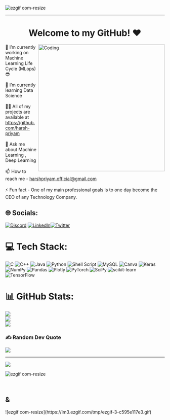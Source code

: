 ![ezgif com-resize](https://user-images.githubusercontent.com/96889318/219773794-ea6cd9b7-cde6-4452-8841-9c099d83c3f9.gif)
<hr>
<h1 align="center">Welcome to my GitHub! ❤️</h1>
<img align="right" alt="Coding" width="400" src="https://media.tenor.com/NOYF3f82b_gAAAAC/programmer.gif">

🔭 I’m currently working on Machine Learning Life Cycle (MLops) 😎 <br><br>🌱 I’m currently learning Data Science<br><br>👨‍💻 All of my projects are available at https://github.com/harsh-priyam<br><br>💬 Ask me about Machine Learning , Deep Learning<br><br>📫 How to reach me - harshpriyam.official@gmail.com<br><br>⚡ Fun fact - One of my main professional goals is to one day become the CEO of any Technology Company.

## 🌐 Socials:
[![Discord](https://img.shields.io/badge/Discord-%237289DA.svg?logo=discord&logoColor=white)](https://discord.gg/HarshPriyam#4629) [![LinkedIn](https://img.shields.io/badge/LinkedIn-%230077B5.svg?logo=linkedin&logoColor=white)](https://linkedin.com/in/harsh-priyam/)[![Twitter](https://img.shields.io/badge/Twitter-%231DA1F2.svg?logo=Twitter&logoColor=white)](https://twitter.com/harshpriyam29) 

# 💻 Tech Stack:
![C](https://img.shields.io/badge/c-%2300599C.svg?style=for-the-badge&logo=c&logoColor=white) ![C++](https://img.shields.io/badge/c++-%2300599C.svg?style=for-the-badge&logo=c%2B%2B&logoColor=white) ![Java](https://img.shields.io/badge/java-%23ED8B00.svg?style=for-the-badge&logo=java&logoColor=white) ![Python](https://img.shields.io/badge/python-3670A0?style=for-the-badge&logo=python&logoColor=ffdd54) ![Shell Script](https://img.shields.io/badge/shell_script-%23121011.svg?style=for-the-badge&logo=gnu-bash&logoColor=white) ![MySQL](https://img.shields.io/badge/mysql-%2300f.svg?style=for-the-badge&logo=mysql&logoColor=white) ![Canva](https://img.shields.io/badge/Canva-%2300C4CC.svg?style=for-the-badge&logo=Canva&logoColor=white) ![Keras](https://img.shields.io/badge/Keras-%23D00000.svg?style=for-the-badge&logo=Keras&logoColor=white) ![NumPy](https://img.shields.io/badge/numpy-%23013243.svg?style=for-the-badge&logo=numpy&logoColor=white) ![Pandas](https://img.shields.io/badge/pandas-%23150458.svg?style=for-the-badge&logo=pandas&logoColor=white) ![Plotly](https://img.shields.io/badge/Plotly-%233F4F75.svg?style=for-the-badge&logo=plotly&logoColor=white) ![PyTorch](https://img.shields.io/badge/PyTorch-%23EE4C2C.svg?style=for-the-badge&logo=PyTorch&logoColor=white) ![SciPy](https://img.shields.io/badge/SciPy-%230C55A5.svg?style=for-the-badge&logo=scipy&logoColor=%white) ![scikit-learn](https://img.shields.io/badge/scikit--learn-%23F7931E.svg?style=for-the-badge&logo=scikit-learn&logoColor=white) ![TensorFlow](https://img.shields.io/badge/TensorFlow-%23FF6F00.svg?style=for-the-badge&logo=TensorFlow&logoColor=white)
# 📊 GitHub Stats:
![](https://github-readme-stats.vercel.app/api?username=harsh-priyam&theme=dark&hide_border=false&include_all_commits=true&count_private=false)<br/>
![](https://github-readme-streak-stats.herokuapp.com/?user=harsh-priyam&theme=dark&hide_border=false)<br/>
![](https://github-readme-stats.vercel.app/api/top-langs/?username=harsh-priyam&theme=dark&hide_border=false&include_all_commits=true&count_private=false&layout=compact)



### ✍️ Random Dev Quote
![](https://quotes-github-readme.vercel.app/api?type=horizontal&theme=radical)

---
[![](https://visitcount.itsvg.in/api?id=harsh-priyam&icon=5&color=0)](https://visitcount.itsvg.in)

![ezgif com-resize](https://user-images.githubusercontent.com/96889318/219790276-2ef41c79-6371-46fe-962f-9b403a515c16.gif)

<br>
<h2>&</h2>
![ezgif com-resize](https://im3.ezgif.com/tmp/ezgif-3-c595e117e3.gif)



<!-- Proudly created with GPRM ( https://gprm.itsvg.in ) -->

